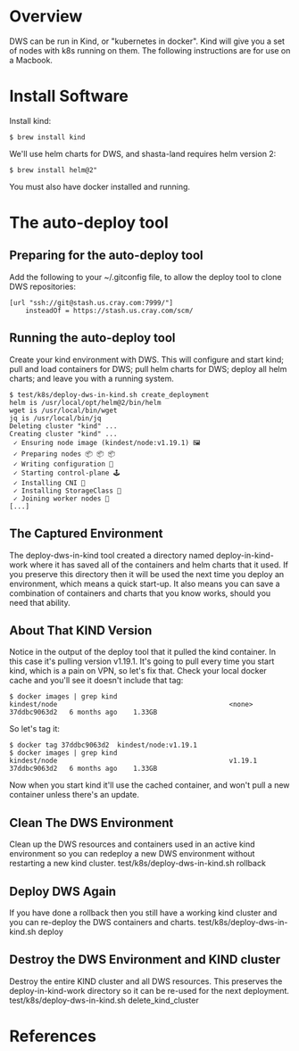 # Overview
DWS can be run in Kind,  or "kubernetes in docker".  Kind will give you a set of nodes with k8s running on them.
The following instructions are for use on a Macbook.

# Install Software
Install kind: 
```
$ brew install kind
```
We'll use helm charts for DWS, and shasta-land requires helm version 2:
```
$ brew install helm@2"
```
You must also have docker installed and running.

# The auto-deploy tool
## Preparing for the auto-deploy tool
Add the following to your ~/.gitconfig file, to allow the deploy tool to clone DWS repositories:
```
[url "ssh://git@stash.us.cray.com:7999/"]
    insteadOf = https://stash.us.cray.com/scm/
```

## Running the auto-deploy tool
Create your kind environment with DWS.  This will configure and start kind; pull and load containers for DWS; pull helm charts for DWS; deploy all helm charts; and leave you with a running system.
```
$ test/k8s/deploy-dws-in-kind.sh create_deployment
helm is /usr/local/opt/helm@2/bin/helm
wget is /usr/local/bin/wget
jq is /usr/local/bin/jq
Deleting cluster "kind" ...
Creating cluster "kind" ...
 ✓ Ensuring node image (kindest/node:v1.19.1) 🖼
 ✓ Preparing nodes 📦 📦 📦 
 ✓ Writing configuration 📜
 ✓ Starting control-plane 🕹️
 ✓ Installing CNI 🔌
 ✓ Installing StorageClass 💾
 ✓ Joining worker nodes 🚜
[...]
```

## The Captured Environment
The deploy-dws-in-kind tool created a directory named deploy-in-kind-work where it has saved all of the containers and helm charts that it used.  If you preserve this directory then it will be used the next time you deploy an environment, which means a quick start-up.  It also means you can save a combination of containers and charts that you know works, should you need that ability.

## About That KIND Version
Notice in the output of the deploy tool that it pulled the kind container.  In this case it's pulling version v1.19.1.  It's going to pull every time you start kind, which is a pain on VPN, so let's fix that.  Check your local docker cache and you'll see it doesn't include that tag:
```
$ docker images | grep kind
kindest/node                                           <none>                          37ddbc9063d2   6 months ago    1.33GB
```
So let's tag it:
```
$ docker tag 37ddbc9063d2  kindest/node:v1.19.1
$ docker images | grep kind
kindest/node                                           v1.19.1                         37ddbc9063d2   6 months ago    1.33GB
```
Now when you start kind it'll use the cached container, and won't pull a new container unless there's an update.

## Clean The DWS Environment
Clean up the DWS resources and containers used in an active kind environment so you can redeploy a new DWS environment without restarting a new kind cluster.
test/k8s/deploy-dws-in-kind.sh rollback

## Deploy DWS Again
If you have done a rollback then you still have a working kind cluster and you can re-deploy the DWS containers and charts.
test/k8s/deploy-dws-in-kind.sh deploy

## Destroy the DWS Environment and KIND cluster
Destroy the entire KIND cluster and all DWS resources.  This preserves the deploy-in-kind-work directory so it can be re-used for the next deployment.
test/k8s/deploy-dws-in-kind.sh delete_kind_cluster

# References
